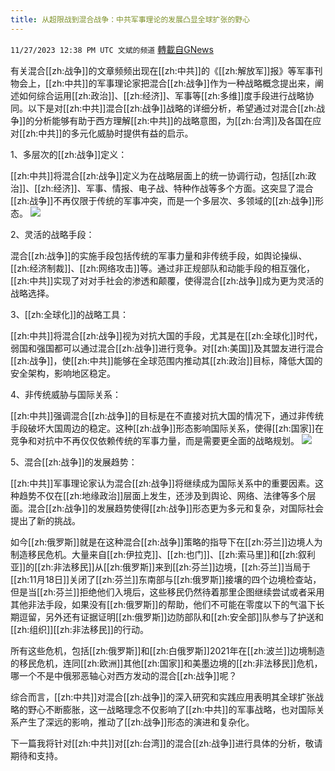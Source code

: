 ```yaml
---
title: 从超限战到混合战争：中共军事理论的发展凸显全球扩张的野心
---
```

`11/27/2023 12:38 PM UTC 文斌的频道` [轉載自GNews](https://gnews.org/articles/2042302)

有关混合[[zh:战争]]的文章频频出现在[[zh:中共]]的《[[zh:解放军]]报》等军事刊物会上，[[zh:中共]]的军事理论家把混合[[zh:战争]]作为一种战略概念提出来，阐述如何综合运用[[zh:政治]]、[[zh:经济]]、军事等[[zh:多维]]度手段进行战略协同。以下是对[[zh:中共]]混合[[zh:战争]]战略的详细分析，希望通过对混合[[zh:战争]]的分析能够有助于西方理解[[zh:中共]]的战略意图，为[[zh:台湾]]及各国在应对[[zh:中共]]的多元化威胁时提供有益的启示。

1、多层次的[[zh:战争]]定义：

[[zh:中共]]将混合[[zh:战争]]定义为在战略层面上的统一协调行动，包括[[zh:政治]]、[[zh:经济]]、军事、情报、电子战、特种作战等多个方面。这突显了混合[[zh:战争]]不再仅限于传统的军事冲突，而是一个多层次、多领域的[[zh:战争]]形态。
![](ipfs://QmPxWhyCqDJFrkUq9v3Z4CupR4A2xErxFQ7w98pnebEjoq?.png)


2、灵活的战略手段：

混合[[zh:战争]]的实施手段包括传统的军事力量和非传统手段，如舆论操纵、[[zh:经济制裁]]、[[zh:网络攻击]]等。通过非正规部队和动能手段的相互强化，[[zh:中共]]实现了对对手社会的渗透和颠覆，使得混合[[zh:战争]]成为更为灵活的战略选择。

3、[[zh:全球化]]的战略工具：

[[zh:中共]]将混合[[zh:战争]]视为对抗大国的手段，尤其是在[[zh:全球化]]时代，弱国和强国都可以通过混合[[zh:战争]]进行竞争。对[[zh:美国]]及其盟友进行混合[[zh:战争]]，使[[zh:中共]]能够在全球范围内推动其[[zh:政治]]目标，降低大国的安全架构，影响地区稳定。

4、非传统威胁与国际关系：

[[zh:中共]]强调混合[[zh:战争]]的目标是在不直接对抗大国的情况下，通过非传统手段破坏大国周边的稳定。这种[[zh:战争]]形态影响国际关系，使得[[zh:国家]]在竞争和对抗中不再仅仅依赖传统的军事力量，而是需要更全面的战略规划。
![](ipfs://Qme6fTYjH5vEXzpCp4cLWTWDWNkL8fq2koS8jYBbwuKotU?.png)


5、混合[[zh:战争]]的发展趋势：

[[zh:中共]]军事理论家认为混合[[zh:战争]]将继续成为国际关系中的重要因素。这种趋势不仅在[[zh:地缘政治]]层面上发生，还涉及到舆论、网络、法律等多个层面。混合[[zh:战争]]的发展趋势使得[[zh:战争]]形态更为多元和复杂，对国际社会提出了新的挑战。

如今[[zh:俄罗斯]]就是在这种混合[[zh:战争]]策略的指导下在[[zh:芬兰]]边境人为制造移民危机。大量来自[[zh:伊拉克]]、[[zh:也门]]、[[zh:索马里]]和[[zh:叙利亚]]的[[zh:非法移民]]从[[zh:俄罗斯]]来到[[zh:芬兰]]边境，[[zh:芬兰]]当局于[[zh:11月18日]]关闭了[[zh:芬兰]]东南部与[[zh:俄罗斯]]接壤的四个边境检查站，但是当[[zh:芬兰]]拒绝他们入境后，这些移民仍然待着那里企图继续尝试或者采用其他非法手段，如果没有[[zh:俄罗斯]]的帮助，他们不可能在零度以下的气温下长期逗留，另外还有证据证明[[zh:俄罗斯]]边防部队和[[zh:安全部]]队参与了护送和[[zh:组织]][[zh:非法移民]]的行动。

所有这些危机，包括[[zh:俄罗斯]]和[[zh:白俄罗斯]]2021年在[[zh:波兰]]边境制造的移民危机，连同[[zh:欧洲]]其他[[zh:国家]]和美墨边境的[[zh:非法移民]]危机，哪一个不是中俄邪恶轴心对西方发动的混合[[zh:战争]]呢？

综合而言，[[zh:中共]]对混合[[zh:战争]]的深入研究和实践应用表明其全球扩张战略的野心不断膨胀，这一战略理念不仅影响了[[zh:中共]]的军事战略，也对国际关系产生了深远的影响，推动了[[zh:战争]]形态的演进和复杂化。

下一篇我将针对[[zh:中共]]对[[zh:台湾]]的混合[[zh:战争]]进行具体的分析，敬请期待和支持。
